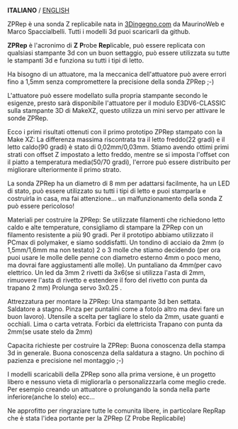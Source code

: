 **ITALIANO** / [ENGLISH](README.md)

ZPRep è una sonda Z replicabile nata in [3Dingegno.com](http://3dingegno.com/blog/) da MaurinoWeb e Marco Spaccialbelli. Tutti i modelli 3d puoi scaricarli da github.

**ZPRep** è l'acronimo di **Z** **P**robe **Rep**licable, può essere replicata con qualsiasi stampante 3d con un buon settaggio, può essere utilizzata su tutte le stampanti 3d e funziona su tutti i tipi di letto.

Ha bisogno di un attuatore, ma la meccanica dell'attuatore può avere errori fino a 1,5mm senza compromettere la precisione della sonda ZPRep ;-)

L'attuatore può essere modellato sulla propria stampante secondo le esigenze, presto sarà disponibile l'attuatore per il modulo E3DV6-CLASSIC sulla stampante 3D di MakeXZ, questo utilizza un mini servo per attivare le sonde ZPRep.

Ecco i primi risultati ottenuti con il primo prototipo ZPRep stampato con la Make XZ:
La differenza massima riscontrata tra il letto freddo(22 gradi) e il letto caldo(90 gradi) è stato di 0,02mm/0,03mm. Stiamo avendo ottimi primi strati con offset Z impostato a letto freddo, mentre se si imposta l'offset con il piatto a temperatura media(50/70 gradi), l'errore può essere distribuito per migliorare ulteriormente il primo strato.

La sonda ZPRep ha un diametro di 8 mm per adattarsi facilmente, ha un LED di stato, può essere utilizzato su tutti i tipi di letto e puoi stamparla e costruirla in casa, ma fai attenzione... un malfunzionamento della sonda Z può essere pericoloso!

Materiali per costruire la ZPRep:
Se utilizzate filamenti che richiedono letto caldo e alte temperature, consigliamo di stampare la ZPRep con un filamento resistente a più 90 gradi. Per il prototipo abbiamo utilizzato il PCmax di polymaker, e siamo soddisfatti.
Un tondino di acciaio da 2mm (o 1,5mm/1,6mm ma non testato)
2 o 3 molle che stiamo decidendo (per ora puoi usare le molle delle penne con diametro esterno 4mm o poco meno, ma dovrai fare aggiustamenti alle molle).
Un puntaliano da 4mm(per cavo elettrico.
Un led da 3mm
2 rivetti da 3x6(se si utilizza l'asta di 2mm, rimuovere l'asta di rivetto e estendere il foro del rivetto con punta da trapano 2 mm) Prolunga servo 3x0.25 .

Attrezzatura per montare la ZPRep:
Una stampante 3d ben settata.
Saldatore a stagno.
Pinza per puntalini come a foto(o altro ma devi fare un buon lavoro).
Utensile a scelta per tagliare lo stelo da 2mm, usate guanti e occhiali.
Lima o carta vetrata.
Forbici da elettricista
Trapano con punta da 2mm(se usate stelo da 2mm)

Capacita richieste per costruire la ZPRep:
Buona conoscenza della stampa 3d in generale.
Buona conoscenza della saldatura a stagno.
Un pochino di pazienza e precisione nel montaggio ;-)

I modelli scaricabili della ZPRep sono alla prima versione, è un progetto libero e nessuno vieta di migliorarla o personalizzzarla come meglio crede. Per esempio creando un attuatore o prolungando la sonda nella parte inferiore(anche lo stelo) ecc...

Ne approfitto per ringraziare tutte le comunita libere, in particolare RepRap che è stata l'idea portante per la ZPRep (Z Probe Replicabile)
